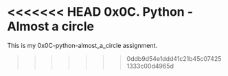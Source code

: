 <<<<<<< HEAD
0x0C. Python - Almost a circle
=======
This is my 0x0C-python-almost_a_circle assignment.
>>>>>>> 0ddb9d54e1ddd41c21b45c074251333c00d4965d
